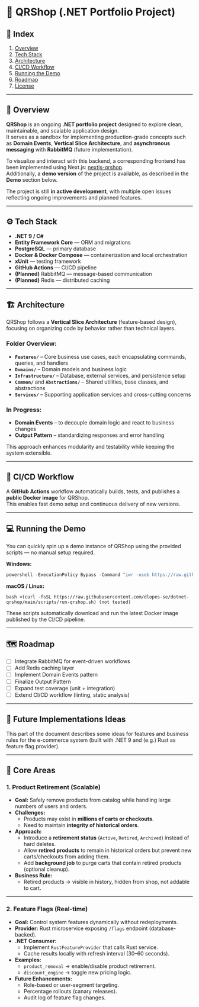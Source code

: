 # 🛒 QRShop (.NET Portfolio Project)

## 📘 Index
1. [Overview](#overview)  
2. [Tech Stack](#tech-stack)  
3. [Architecture](#architecture)  
4. [CI/CD Workflow](#cicd-workflow)  
5. [Running the Demo](#running-the-demo)  
6. [Roadmap](#roadmap)  
7. [License](#license)

---

## 🧩 Overview

**QRShop** is an ongoing **.NET portfolio project** designed to explore clean, maintainable, and scalable application design.  
It serves as a sandbox for implementing production-grade concepts such as **Domain Events**, **Vertical Slice Architecture**, and **asynchronous messaging** with **RabbitMQ** (future implementation).

To visualize and interact with this backend, a corresponding frontend has been implemented using Next.js: [nextjs-qrshop](https://github.com/dLopes-SE/nextjs-qrshop).  
Additionally, a **demo version** of the project is available, as described in the **Demo** section below.

The project is still **in active development**, with multiple open issues reflecting ongoing improvements and planned features.

---

## ⚙️ Tech Stack

- **.NET 9 / C#**
- **Entity Framework Core** — ORM and migrations  
- **PostgreSQL** — primary database  
- **Docker & Docker Compose** — containerization and local orchestration  
- **xUnit** — testing framework  
- **GitHub Actions** — CI/CD pipeline  
- **(Planned)** RabbitMQ — message-based communication  
- **(Planned)** Redis — distributed caching  

---

## 🏗️ Architecture

QRShop follows a **Vertical Slice Architecture** (feature-based design), focusing on organizing code by behavior rather than technical layers.  

### Folder Overview:
- **`Features/`** – Core business use cases, each encapsulating commands, queries, and handlers  
- **`Domains/`** – Domain models and business logic  
- **`Infrastructure/`** – Database, external services, and persistence setup  
- **`Common/`** and **`Abstractions/`** – Shared utilities, base classes, and abstractions  
- **`Services/`** – Supporting application services and cross-cutting concerns  

### In Progress:
- **Domain Events** – to decouple domain logic and react to business changes  
- **Output Pattern** – standardizing responses and error handling  

This approach enhances modularity and testability while keeping the system extensible.

---

## 🚀 CI/CD Workflow

A **GitHub Actions** workflow automatically builds, tests, and publishes a **public Docker image** for QRShop.  
This enables fast demo setup and continuous delivery of new versions.

---

## 💻 Running the Demo

You can quickly spin up a demo instance of QRShop using the provided scripts — no manual setup required.

**Windows:**
```powershell
powershell -ExecutionPolicy Bypass -Command "iwr -useb https://raw.githubusercontent.com/dlopes-se/dotnet-qrshop/main/scripts/run-qrshop.ps1 | iex"
```

**macOS / Linux:**
```
bash <(curl -fsSL https://raw.githubusercontent.com/dlopes-se/dotnet-qrshop/main/scripts/run-qrshop.sh) (not tested)
```

These scripts automatically download and run the latest Docker image published by the CI/CD pipeline.

---

## 🗺️ Roadmap

- [ ] Integrate RabbitMQ for event-driven workflows  
- [ ] Add Redis caching layer  
- [ ] Implement Domain Events pattern  
- [ ] Finalize Output Pattern  
- [ ] Expand test coverage (unit + integration)  
- [ ] Extend CI/CD workflow (linting, static analysis)

---

## 🛒 Future Implementations Ideas

This part of the document describes some ideas for features and business rules for the e-commerce system (built with .NET 9 and (e.g.) Rust as feature flag provider).

---

## 📌 Core Areas

### 1. Product Retirement (Scalable)
- **Goal:** Safely remove products from catalog while handling large numbers of users and orders.
- **Challenges:**
  - Products may exist in **millions of carts or checkouts**.
  - Need to maintain **integrity of historical orders**.
- **Approach:**
  - Introduce a **retirement status** (`Active`, `Retired`, `Archived`) instead of hard deletes.
  - Allow **retired products** to remain in historical orders but prevent new carts/checkouts from adding them.
  - Add **background job** to purge carts that contain retired products (optional cleanup).
- **Business Rule:**  
  - Retired products → visible in history, hidden from shop, not addable to cart.

---

### 2. Feature Flags (Real-time)
- **Goal:** Control system features dynamically without redeployments.
- **Provider:** Rust microservice exposing `/flags` endpoint (database-backed).
- **.NET Consumer:**
  - Implement `RustFeatureProvider` that calls Rust service.
  - Cache results locally with refresh interval (30–60 seconds).
- **Examples:**
  - `product_removal` → enable/disable product retirement.
  - `discount_engine` → toggle new pricing logic.
- **Future Enhancements:**
  - Role-based or user-segment targeting.
  - Percentage rollouts (canary releases).
  - Audit log of feature flag changes.



